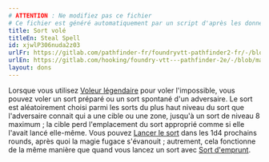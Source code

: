 ```yaml
---
# ATTENTION : Ne modifiez pas ce fichier
# Ce fichier est généré automatiquement par un script d'après les données du module Foundry VTT officiel et de sa traduction
title: Sort volé
titleEn: Steal Spell
id: xjwlP306nuda2z03
urlFr: https://gitlab.com/pathfinder-fr/foundryvtt-pathfinder2-fr/-/blob/master/data/feats/xjwlP306nuda2z03.htm
urlEn: https://gitlab.com/hooking/foundry-vtt---pathfinder-2e/-/blob/master/packs/data/feats.db/steal-spell.json
layout: dons
---
```

Lorsque vous utilisez [Voleur légendaire](voleur-légendaire.html) pour voler l'impossible, vous pouvez voler un sort préparé ou un sort spontané d'un adversaire. Le sort est aléatoirement choisi parmi les sorts du plus haut niveau du sort que l'adversaire connait qui a une cible ou une zone, jusqu'à un sort de niveau 8 maximum ; la cible perd l'emplacement du sort approprié comme si elle l'avait lancé elle-même. Vous pouvez [Lancer le sort](../actions/lancer-un-sort.html) dans les 1d4 prochains rounds, après quoi la magie fugace s'évanouit ; autrement, cela fonctionne de la même manière que quand vous lancez un sort avec [Sort d'emprunt](sort-d-emprunt.html).
